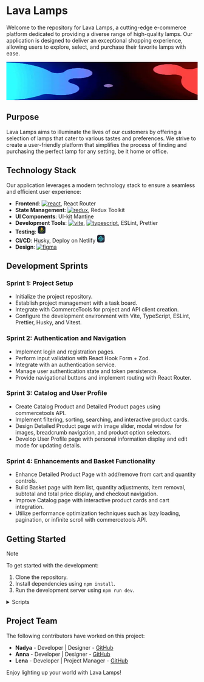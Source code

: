 # Lava Lamps

Welcome to the repository for Lava Lamps, a cutting-edge e-commerce platform dedicated to providing a diverse range of high-quality lamps. Our application is designed to deliver an exceptional shopping experience, allowing users to explore, select, and purchase their favorite lamps with ease.

<div style="text-align: center; margin: 0; padding: 0;">
  <img src="./src/assets/lava-90.webp" height="100" width="100%">
</div>

## Purpose

Lava Lamps aims to illuminate the lives of our customers by offering a selection of lamps that cater to various tastes and preferences. We strive to create a user-friendly platform that simplifies the process of finding and purchasing the perfect lamp for any setting, be it home or office.

## Technology Stack

Our application leverages a modern technology stack to ensure a seamless and efficient user experience:

- **Frontend**: <a href="https://reactjs.org/"><img src="https://user-images.githubusercontent.com/25181517/183897015-94a058a6-b86e-4e42-a37f-bf92061753e5.png" width="20" alt="react"></a>, React Router
- **State Management**: <a href="https://redux.js.org/"><img src="https://user-images.githubusercontent.com/25181517/187896150-cc1dcb12-d490-445c-8e4d-1275cd2388d6.png" width="20" alt="redux"></a>, Redux Toolkit
- **UI Components**: UI-kit Mantine
- **Development Tools**: <a href="https://vitejs.dev/"><img src="https://github-production-user-asset-6210df.s3.amazonaws.com/62091613/261395532-b40892ef-efb8-4b0e-a6b5-d1cfc2f3fc35.png" width="20" alt="vite"></a>, <a href="https://www.typescriptlang.org/"><img src="https://user-images.githubusercontent.com/25181517/183890598-19a0ac2d-e88a-4005-a8df-1ee36782fde1.png" width="20" alt="typescript"></a>, ESLint, Prettier
- **Testing**: <a href="https://vitest.dev/"><img src="https://github.com/tandpfun/skill-icons/blob/main/icons/Vitest-Dark.svg" width="20" alt="vitest"></a>
- **CI/CD**: Husky, Deploy on Netlify <a href="https://www.netlify.com/"><img src="https://github.com/tandpfun/skill-icons/blob/main/icons/Netlify-Dark.svg" width="20" alt="netlify"></a>
- **Design**: <a href="https://www.figma.com/"><img src="https://user-images.githubusercontent.com/25181517/189715289-df3ee512-6eca-463f-a0f4-c10d94a06b2f.png" width="20" alt="figma"></a>

## Development Sprints

### Sprint 1: Project Setup

- Initialize the project repository.
- Establish project management with a task board.
- Integrate with CommerceTools for project and API client creation.
- Configure the development environment with Vite, TypeScript, ESLint, Prettier, Husky, and Vitest.

### Sprint 2: Authentication and Navigation

- Implement login and registration pages.
- Perform input validation with React Hook Form + Zod.
- Integrate with an authentication service.
- Manage user authentication state and token persistence.
- Provide navigational buttons and implement routing with React Router.

### Sprint 3: Catalog and User Profile

- Create Catalog Product and Detailed Product pages using commercetools API.
- Implement filtering, sorting, searching, and interactive product cards.
- Design Detailed Product page with image slider, modal window for images, breadcrumb navigation, and product option selectors.
- Develop User Profile page with personal information display and edit mode for updating details.

### Sprint 4: Enhancements and Basket Functionality

- Enhance Detailed Product Page with add/remove from cart and quantity controls.
- Build Basket page with item list, quantity adjustments, item removal, subtotal and total price display, and checkout navigation.
- Improve Catalog page with interactive product cards and cart integration.
- Utilize performance optimization techniques such as lazy loading, pagination, or infinite scroll with commercetools API.

## Getting Started

> [!NOTE]
> To get started with the development:
>
> 1. Clone the repository.
> 2. Install dependencies using `npm install`.
> 3. Run the development server using `npm run dev`.

<details>
  <summary>Scripts</summary>

This project includes a number of npm scripts that can be used to facilitate the development process. Below is a brief description of each:

- `build`: Compiles the TypeScript codebase using the esbuild and then builds the production version of the application with Vite.

- `ci:format`: Checks if the files in the project adhere to the formatting standards set by Prettier without writing any changes.

- `dev`: Starts the Vite development server, allowing for hot module replacement and a rich development experience.

- `format`: Formats the code in the project according to the rules specified by Prettier, rewriting all files in place.

- `lint:fix`: Runs ESLint on the `src` directory, automatically fixing any linting errors that can be resolved without human intervention, and outputs the results with color in the terminal.

- `lint`: Executes ESLint on the `src` directory to check for linting issues without automatically fixing them.

- `prepare`: Sets up Husky, which can be used to configure Git hooks to run tasks like linting before a commit.

- `preview`: Serves the production build locally using Vite's built-in static server for previewing before deployment.

- `typecheck`: Uses the TypeScript Compiler to perform type checking across the codebase without emitting JavaScript files.

- `test`: Runs the test suite using Vitest, a Vite-native test framework.

- `coverage`: Generates a test coverage report using Vitest, which assesses the proportion of your codebase that is covered by your tests. This helps identify any gaps in your test suite that might need attention.

To run any of these scripts, you can use `npm run` followed by the script name. For example, to start the development server, you would run:

```
bash
npm install
npm run dev
```

</details>

## Project Team

The following contributors have worked on this project:

- **Nadya** - Developer | Designer - [GitHub](https://github.com/NadyaGus)
- **Anna** - Developer | Designer - [GitHub](https://github.com/Naya252)
- **Lena** - Developer | Project Manager - [GitHub](https://github.com/berriestime)

Enjoy lighting up your world with Lava Lamps!
